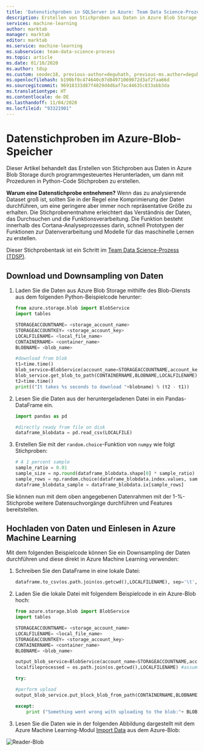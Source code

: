 ```yaml
---
title: 'Datenstichproben in SQLServer in Azure: Team Data Science-Prozess'
description: Erstellen von Stichproben aus Daten in Azure Blob Storage durch programmgesteuertes Herunterladen, um dann mit Prozeduren in Python-Code Stichproben zu erstellen.
services: machine-learning
author: marktab
manager: marktab
editor: marktab
ms.service: machine-learning
ms.subservice: team-data-science-process
ms.topic: article
ms.date: 01/10/2020
ms.author: tdsp
ms.custom: seodec18, previous-author=deguhath, previous-ms.author=deguhath
ms.openlocfilehash: b190bf0c474640c07d84971069072d3af2faa66d
ms.sourcegitcommit: 96918333d87f4029d4d6af7ac44635c833abb3da
ms.translationtype: HT
ms.contentlocale: de-DE
ms.lasthandoff: 11/04/2020
ms.locfileid: "93321901"
---
```

# <a name="sample-data-in-azure-blob-storage"></a><a name="heading"></a>Datenstichproben im Azure-Blob-Speicher

Dieser Artikel behandelt das Erstellen von Stichproben aus Daten in Azure Blob Storage durch programmgesteuertes Herunterladen, um dann mit Prozeduren in Python-Code Stichproben zu erstellen.

**Warum eine Datenstichprobe entnehmen?**
Wenn das zu analysierende Dataset groß ist, sollten Sie in der Regel eine Komprimierung der Daten durchführen, um eine geringere aber immer noch repräsentative Größe zu erhalten. Die Stichprobenentnahme erleichtert das Verständnis der Daten, das Durchsuchen und die Funktionsverarbeitung. Die Funktion besteht innerhalb des Cortana-Analyseprozesses darin, schnell Prototypen der Funktionen zur Datenverarbeitung und Modelle für das maschinelle Lernen zu erstellen.

Dieser Stichprobentask ist ein Schritt im [Team Data Science-Prozess (TDSP)](./index.yml).

## <a name="download-and-down-sample-data"></a>Download und Downsampling von Daten
1. Laden Sie die Daten aus Azure Blob Storage mithilfe des Blob-Diensts aus dem folgenden Python-Beispielcode herunter: 

    ```python
    from azure.storage.blob import BlobService
    import tables

    STORAGEACCOUNTNAME= <storage_account_name>
    STORAGEACCOUNTKEY= <storage_account_key>
    LOCALFILENAME= <local_file_name>        
    CONTAINERNAME= <container_name>
    BLOBNAME= <blob_name>

    #download from blob
    t1=time.time()
    blob_service=BlobService(account_name=STORAGEACCOUNTNAME,account_key=STORAGEACCOUNTKEY)
    blob_service.get_blob_to_path(CONTAINERNAME,BLOBNAME,LOCALFILENAME)
    t2=time.time()
    print(("It takes %s seconds to download "+blobname) % (t2 - t1))
    ```

2. Lesen Sie die Daten aus der heruntergeladenen Datei in ein Pandas-DataFrame ein.

    ```python
    import pandas as pd

    #directly ready from file on disk
    dataframe_blobdata = pd.read_csv(LOCALFILE)
    ```

3. Erstellen Sie mit der `random.choice`-Funktion von `numpy` wie folgt Stichproben:

    ```python
    # A 1 percent sample
    sample_ratio = 0.01 
    sample_size = np.round(dataframe_blobdata.shape[0] * sample_ratio)
    sample_rows = np.random.choice(dataframe_blobdata.index.values, sample_size)
    dataframe_blobdata_sample = dataframe_blobdata.ix[sample_rows]
    ```

Sie können nun mit dem oben angegebenen Datenrahmen mit der 1-%-Stichprobe weitere Datensuchvorgänge durchführen und Features bereitstellen.

## <a name="upload-data-and-read-it-into-azure-machine-learning"></a><a name="heading"></a>Hochladen von Daten und Einlesen in Azure Machine Learning
Mit dem folgenden Beispielcode können Sie ein Downsampling der Daten durchführen und diese direkt in Azure Machine Learning verwenden:

1. Schreiben Sie den DataFrame in eine lokale Datei:

    ```python
    dataframe.to_csv(os.path.join(os.getcwd(),LOCALFILENAME), sep='\t', encoding='utf-8', index=False)
    ```

2. Laden Sie die lokale Datei mit folgendem Beispielcode in ein Azure-Blob hoch:

    ```python
    from azure.storage.blob import BlobService
    import tables

    STORAGEACCOUNTNAME= <storage_account_name>
    LOCALFILENAME= <local_file_name>
    STORAGEACCOUNTKEY= <storage_account_key>
    CONTAINERNAME= <container_name>
    BLOBNAME= <blob_name>

    output_blob_service=BlobService(account_name=STORAGEACCOUNTNAME,account_key=STORAGEACCOUNTKEY)    
    localfileprocessed = os.path.join(os.getcwd(),LOCALFILENAME) #assuming file is in current working directory

    try:

    #perform upload
    output_blob_service.put_block_blob_from_path(CONTAINERNAME,BLOBNAME,localfileprocessed)

    except:            
        print ("Something went wrong with uploading to the blob:"+ BLOBNAME)
    ```

3. Lesen Sie die Daten wie in der folgenden Abbildung dargestellt mit dem Azure Machine Learning-Modul [Import Data](/azure/machine-learning/studio-module-reference/import-data) aus dem Azure-Blob:

![Reader-Blob](./media/sample-data-blob/reader_blob.png)